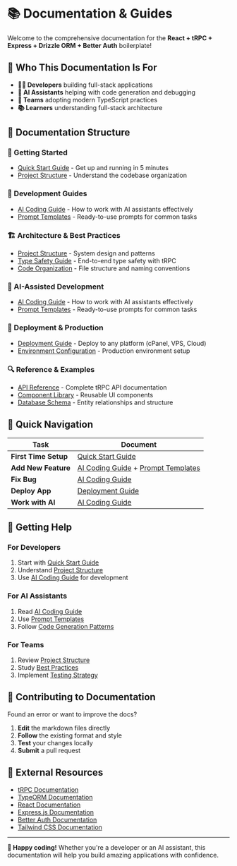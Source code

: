 # 📚 Documentation & Guides

Welcome to the comprehensive documentation for the **React + tRPC + Express + Drizzle ORM + Better Auth** boilerplate!

## 🎯 **Who This Documentation Is For**

- **👨‍💻 Developers** building full-stack applications
- **🤖 AI Assistants** helping with code generation and debugging
- **🚀 Teams** adopting modern TypeScript practices
- **📚 Learners** understanding full-stack architecture

## 📖 **Documentation Structure**

### **🚀 Getting Started**
- [Quick Start Guide](./quick-start.md) - Get up and running in 5 minutes
- [Project Structure](./project-structure.md) - Understand the codebase organization

### **🔧 Development Guides**
- [AI Coding Guide](./ai-coding-guide.md) - How to work with AI assistants effectively
- [Prompt Templates](./prompt-templates.md) - Ready-to-use prompts for common tasks

### **🏗️ Architecture & Best Practices**
- [Project Structure](./project-structure.md) - System design and patterns
- [Type Safety Guide](./type-safety.md) - End-to-end type safety with tRPC
- [Code Organization](./code-organization.md) - File structure and naming conventions

### **🤖 AI-Assisted Development**
- [AI Coding Guide](./ai-coding-guide.md) - How to work with AI assistants effectively
- [Prompt Templates](./prompt-templates.md) - Ready-to-use prompts for common tasks

### **🚀 Deployment & Production**
- [Deployment Guide](./deployment.md) - Deploy to any platform (cPanel, VPS, Cloud)
- [Environment Configuration](./environment-configuration.md) - Production environment setup

### **🔍 Reference & Examples**
- [API Reference](./api-reference.md) - Complete tRPC API documentation
- [Component Library](./component-library.md) - Reusable UI components
- [Database Schema](./database-schema.md) - Entity relationships and structure

## 🎯 **Quick Navigation**

| Task | Document |
|------|----------|
| **First Time Setup** | [Quick Start Guide](./quick-start.md) |
| **Add New Feature** | [AI Coding Guide](./ai-coding-guide.md) + [Prompt Templates](./prompt-templates.md) |
| **Fix Bug** | [AI Coding Guide](./ai-coding-guide.md) |
| **Deploy App** | [Deployment Guide](./deployment.md) |
| **Work with AI** | [AI Coding Guide](./ai-coding-guide.md) |

## 🚀 **Getting Help**

### **For Developers**
1. Start with [Quick Start Guide](./quick-start.md)
2. Understand [Project Structure](./project-structure.md)
3. Use [AI Coding Guide](./ai-coding-guide.md) for development

### **For AI Assistants**
1. Read [AI Coding Guide](./ai-coding-guide.md)
2. Use [Prompt Templates](./prompt-templates.md)
3. Follow [Code Generation Patterns](./code-generation-patterns.md)

### **For Teams**
1. Review [Project Structure](./project-structure.md)
2. Study [Best Practices](./code-organization.md)
3. Implement [Testing Strategy](./testing.md)

## 📝 **Contributing to Documentation**

Found an error or want to improve the docs?

1. **Edit** the markdown files directly
2. **Follow** the existing format and style
3. **Test** your changes locally
4. **Submit** a pull request

## 🔗 **External Resources**

- [tRPC Documentation](https://trpc.io/docs)
- [TypeORM Documentation](https://typeorm.io/)
- [React Documentation](https://react.dev/)
- [Express.js Documentation](https://expressjs.com/)
- [Better Auth Documentation](https://better-auth.com/)
- [Tailwind CSS Documentation](https://tailwindcss.com/docs)

---

**🎉 Happy coding!** Whether you're a developer or an AI assistant, this documentation will help you build amazing applications with confidence.
